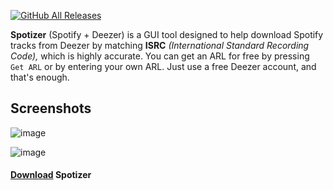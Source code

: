 [![GitHub All Releases](https://img.shields.io/github/downloads/afkarxyz/Spotizer/total?style=for-the-badge)](https://github.com/afkarxyz/Spotizer/releases)

**Spotizer** (Spotify + Deezer) is a GUI tool designed to help download Spotify tracks from Deezer by matching **ISRC** *(International Standard Recording Code),* which is highly accurate. You can get an ARL for free by pressing `Get ARL` or by entering your own ARL. Just use a free Deezer account, and that's enough.

## Screenshots

![image](https://github.com/user-attachments/assets/0eda79d1-7e69-4ac2-a5b7-1c8e4e923830)

![image](https://github.com/user-attachments/assets/860c5112-8fff-4410-8bae-34ddedd3be57)

#### [Download](https://github.com/afkarxyz/Spotizer/releases/download/v1.0/Spotizer.exe) Spotizer
